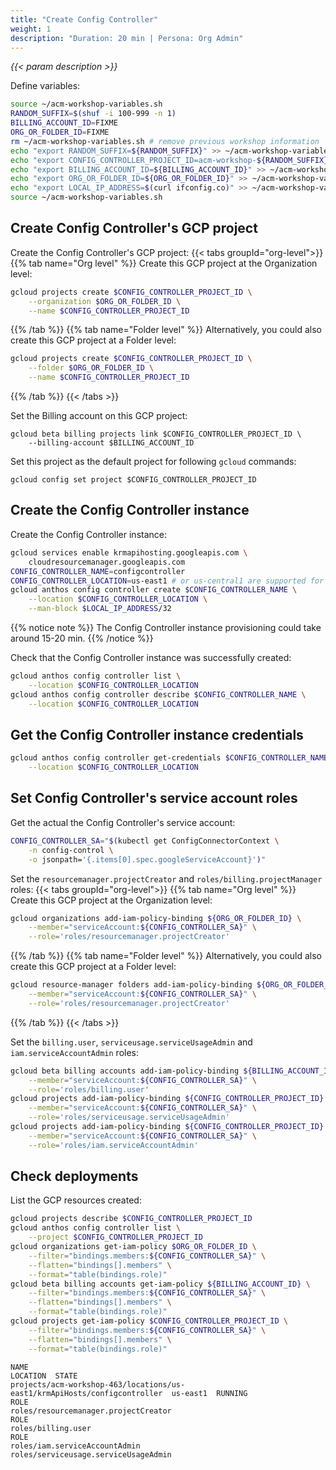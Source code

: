 ```yaml
---
title: "Create Config Controller"
weight: 1
description: "Duration: 20 min | Persona: Org Admin"
---
```

_{{< param description >}}_

Define variables:
```Bash
source ~/acm-workshop-variables.sh
RANDOM_SUFFIX=$(shuf -i 100-999 -n 1)
BILLING_ACCOUNT_ID=FIXME
ORG_OR_FOLDER_ID=FIXME
rm ~/acm-workshop-variables.sh # remove previous workshop information
echo "export RANDOM_SUFFIX=${RANDOM_SUFFIX}" >> ~/acm-workshop-variables.sh
echo "export CONFIG_CONTROLLER_PROJECT_ID=acm-workshop-${RANDOM_SUFFIX}" >> ~/acm-workshop-variables.sh
echo "export BILLING_ACCOUNT_ID=${BILLING_ACCOUNT_ID}" >> ~/acm-workshop-variables.sh
echo "export ORG_OR_FOLDER_ID=${ORG_OR_FOLDER_ID}" >> ~/acm-workshop-variables.sh
echo "export LOCAL_IP_ADDRESS=$(curl ifconfig.co)" >> ~/acm-workshop-variables.sh
source ~/acm-workshop-variables.sh
```

## Create Config Controller's GCP project

Create the Config Controller's GCP project:
{{< tabs groupId="org-level">}}
{{% tab name="Org level" %}}
Create this GCP project at the Organization level:
```Bash
gcloud projects create $CONFIG_CONTROLLER_PROJECT_ID \
    --organization $ORG_OR_FOLDER_ID \
    --name $CONFIG_CONTROLLER_PROJECT_ID
```
{{% /tab %}}
{{% tab name="Folder level" %}}
Alternatively, you could also create this GCP project at a Folder level:
```Bash
gcloud projects create $CONFIG_CONTROLLER_PROJECT_ID \
    --folder $ORG_OR_FOLDER_ID \
    --name $CONFIG_CONTROLLER_PROJECT_ID
```
{{% /tab %}}
{{< /tabs >}}

Set the Billing account on this GCP project: 
```
gcloud beta billing projects link $CONFIG_CONTROLLER_PROJECT_ID \
    --billing-account $BILLING_ACCOUNT_ID
```

Set this project as the default project for following `gcloud` commands:
```
gcloud config set project $CONFIG_CONTROLLER_PROJECT_ID
```

## Create the Config Controller instance

Create the Config Controller instance:
```Bash
gcloud services enable krmapihosting.googleapis.com \
    cloudresourcemanager.googleapis.com
CONFIG_CONTROLLER_NAME=configcontroller
CONFIG_CONTROLLER_LOCATION=us-east1 # or us-central1 are supported for now
gcloud anthos config controller create $CONFIG_CONTROLLER_NAME \
    --location $CONFIG_CONTROLLER_LOCATION \
    --man-block $LOCAL_IP_ADDRESS/32
```
{{% notice note %}}
The Config Controller instance provisioning could take around 15-20 min.
{{% /notice %}}

Check that the Config Controller instance was successfully created:
```Bash
gcloud anthos config controller list \
    --location $CONFIG_CONTROLLER_LOCATION
gcloud anthos config controller describe $CONFIG_CONTROLLER_NAME \
    --location $CONFIG_CONTROLLER_LOCATION
```

## Get the Config Controller instance credentials

```Bash
gcloud anthos config controller get-credentials $CONFIG_CONTROLLER_NAME \
    --location $CONFIG_CONTROLLER_LOCATION
```

## Set Config Controller's service account roles

Get the actual the Config Controller's service account:
```Bash
CONFIG_CONTROLLER_SA="$(kubectl get ConfigConnectorContext \
    -n config-control \
    -o jsonpath='{.items[0].spec.googleServiceAccount}')"
```

Set the `resourcemanager.projectCreator` and `roles/billing.projectManager` roles:
{{< tabs groupId="org-level">}}
{{% tab name="Org level" %}}
Create this GCP project at the Organization level:
```Bash
gcloud organizations add-iam-policy-binding ${ORG_OR_FOLDER_ID} \
    --member="serviceAccount:${CONFIG_CONTROLLER_SA}" \
    --role='roles/resourcemanager.projectCreator'
```
{{% /tab %}}
{{% tab name="Folder level" %}}
Alternatively, you could also create this GCP project at a Folder level:
```Bash
gcloud resource-manager folders add-iam-policy-binding ${ORG_OR_FOLDER_ID} \
    --member="serviceAccount:${CONFIG_CONTROLLER_SA}" \
    --role='roles/resourcemanager.projectCreator'
```
{{% /tab %}}
{{< /tabs >}}

Set the `billing.user`, `serviceusage.serviceUsageAdmin` and `iam.serviceAccountAdmin` roles:
```Bash
gcloud beta billing accounts add-iam-policy-binding ${BILLING_ACCOUNT_ID} \
    --member="serviceAccount:${CONFIG_CONTROLLER_SA}" \
    --role='roles/billing.user'
gcloud projects add-iam-policy-binding ${CONFIG_CONTROLLER_PROJECT_ID} \
    --member="serviceAccount:${CONFIG_CONTROLLER_SA}" \
    --role='roles/serviceusage.serviceUsageAdmin'
gcloud projects add-iam-policy-binding ${CONFIG_CONTROLLER_PROJECT_ID} \
    --member="serviceAccount:${CONFIG_CONTROLLER_SA}" \
    --role='roles/iam.serviceAccountAdmin'
```

## Check deployments

List the GCP resources created:
```Bash
gcloud projects describe $CONFIG_CONTROLLER_PROJECT_ID
gcloud anthos config controller list \
    --project $CONFIG_CONTROLLER_PROJECT_ID
gcloud organizations get-iam-policy $ORG_OR_FOLDER_ID \
    --filter="bindings.members:${CONFIG_CONTROLLER_SA}" \
    --flatten="bindings[].members" \
    --format="table(bindings.role)"
gcloud beta billing accounts get-iam-policy ${BILLING_ACCOUNT_ID} \
    --filter="bindings.members:${CONFIG_CONTROLLER_SA}" \
    --flatten="bindings[].members" \
    --format="table(bindings.role)"
gcloud projects get-iam-policy $CONFIG_CONTROLLER_PROJECT_ID \
    --filter="bindings.members:${CONFIG_CONTROLLER_SA}" \
    --flatten="bindings[].members" \
    --format="table(bindings.role)"
```
```Plaintext
NAME                                                                       LOCATION  STATE
projects/acm-workshop-463/locations/us-east1/krmApiHosts/configcontroller  us-east1  RUNNING
ROLE
roles/resourcemanager.projectCreator
ROLE
roles/billing.user
ROLE
roles/iam.serviceAccountAdmin
roles/serviceusage.serviceUsageAdmin
```